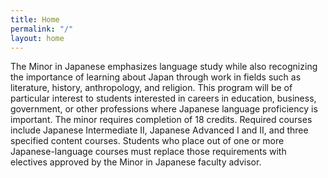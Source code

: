 ```yaml
---
title: Home
permalink: "/"
layout: home
---
```


The Minor in Japanese emphasizes language study while also recognizing the importance of learning about Japan through work in fields such as literature, history, anthropology, and religion. This program will be of particular interest to students interested in careers in education, business, government, or other professions where Japanese language proficiency is important. The minor requires completion of 18 credits.  Required courses include Japanese Intermediate II, Japanese Advanced I and II, and three specified content courses.  Students who place out of one or more Japanese-language courses must replace those requirements with electives approved by the Minor in Japanese faculty advisor.
